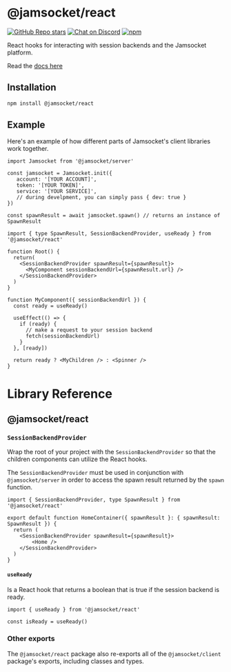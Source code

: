 # @jamsocket/react

[![GitHub Repo stars](https://img.shields.io/github/stars/jamsocket/jamsocket?style=social)](https://github.com/jamsocket/jamsocket)
[![Chat on Discord](https://img.shields.io/discord/939641163265232947)](https://discord.gg/N5sEpsuhh9)
[![npm](https://img.shields.io/npm/v/@jamsocket/react)](https://www.npmjs.com/package/@jamsocket/react)

React hooks for interacting with session backends and the Jamsocket platform.

Read the [docs here](https://docs.jamsocket.com)

## Installation
```bash copy
npm install @jamsocket/react
```

## Example

Here's an example of how different parts of Jamsocket's client libraries work together.

```tsx filename="server.tsx"
import Jamsocket from '@jamsocket/server'

const jamsocket = Jamsocket.init({
   account: '[YOUR ACCOUNT]',
   token: '[YOUR TOKEN]',
   service: '[YOUR SERVICE]',
   // during develpment, you can simply pass { dev: true }
})

const spawnResult = await jamsocket.spawn() // returns an instance of SpawnResult
```

```tsx filename="client.tsx"
import { type SpawnResult, SessionBackendProvider, useReady } from '@jamsocket/react'

function Root() {
  return(
    <SessionBackendProvider spawnResult={spawnResult}>
      <MyComponent sessionBackendUrl={spawnResult.url} />
    </SessionBackendProvider>
  )
}

function MyComponent({ sessionBackendUrl }) {
  const ready = useReady()

  useEffect(() => {
    if (ready) {
      // make a request to your session backend
      fetch(sessionBackendUrl)
    }
  }, [ready])

  return ready ? <MyChildren /> : <Spinner />
}
```

# Library Reference
## @jamsocket/react

### `SessionBackendProvider`
Wrap the root of your project with the `SessionBackendProvider` so that the children components can utilize the React hooks.

The `SessionBackendProvider` must be used in conjunction with `@jamsocket/server` in order to access the spawn result returned by the `spawn` function.

```tsx
import { SessionBackendProvider, type SpawnResult } from '@jamsocket/react'

export default function HomeContainer({ spawnResult }: { spawnResult: SpawnResult }) {
  return (
    <SessionBackendProvider spawnResult={spawnResult}>
        <Home />
    </SessionBackendProvider>
  )
}
```

#### `useReady`
Is a React hook that returns a boolean that is true if the session backend is ready.
```tsx
import { useReady } from '@jamsocket/react'

const isReady = useReady()
```

### Other exports

The `@jamsocket/react` package also re-exports all of the `@jamsocket/client` package's exports, including classes and types.
